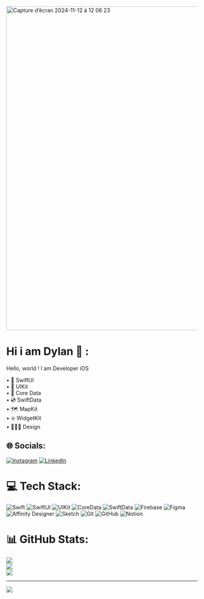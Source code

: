 <img width="853" alt="Capture d’écran 2024-11-12 à 12 06 23" src="https://github.com/user-attachments/assets/6811c7d1-bd91-4d2e-a37e-b2f09f91ede8">

# Hi i am Dylan  :
Hello, world ! I am Developer iOS 

• 📱 SwiftUI <br/> 
• 📲 UIKit <br/> 
• 💽 Core Data <br/> 
• 💿 SwiftData <br/> 
• 🗺️ MapKit <br/> 
• ❇️ WidgetKit <br/> 
• 👨🏻‍🎨 Design


## 🌐 Socials:
[![Instagram](https://img.shields.io/badge/Instagram-%23E4405F.svg?logo=Instagram&logoColor=white)](https://instagram.com/https://www.instagram.com/ddd3_ios/) [![LinkedIn](https://img.shields.io/badge/LinkedIn-%230077B5.svg?logo=linkedin&logoColor=white)](https://linkedin.com/in/https://www.linkedin.com/in/dylan-caetano-0028a121b/) 

# 💻 Tech Stack:
![Swift](https://img.shields.io/badge/swift-F54A2A?style=for-the-badge&logo=swift&logoColor=white) ![SwiftUI](https://img.shields.io/badge/swiftui-F54A2A?style=for-the-badge&logo=swift&logoColor=blue) ![UIKit](https://img.shields.io/badge/uikit-F54A2A?style=for-the-badge&logo=swift&logoColor=white) ![CoreData](https://img.shields.io/badge/CoreData-%23121011.svg?style=for-the-badge&logo=&logoColor=white) ![SwiftData](https://img.shields.io/badge/SwiftData-%23121011.svg?style=for-the-badge&logo=&logoColor=white) ![Firebase](https://img.shields.io/badge/firebase-%23039BE5.svg?style=for-the-badge&logo=firebase) ![Figma](https://img.shields.io/badge/figma-%23F24E1E.svg?style=for-the-badge&logo=figma&logoColor=white) ![Affinity Designer](https://img.shields.io/badge/affinity%20desginer-%231B72BE.svg?style=for-the-badge&logo=affinity-designer&logoColor=white) ![Sketch](https://img.shields.io/badge/Sketch-FFB387?style=for-the-badge&logo=sketch&logoColor=black) ![Git](https://img.shields.io/badge/git-%23F05033.svg?style=for-the-badge&logo=git&logoColor=white) ![GitHub](https://img.shields.io/badge/github-%23121011.svg?style=for-the-badge&logo=github&logoColor=white) ![Notion](https://img.shields.io/badge/Notion-%23121011.svg?style=for-the-badge&logo=&logoColor=white)
# 📊 GitHub Stats:
![](https://github-readme-stats.vercel.app/api?username=Dydy003&theme=shadow_blue&hide_border=false&include_all_commits=false&count_private=false)<br/>
![](https://github-readme-streak-stats.herokuapp.com/?user=Dydy003&theme=shadow_blue&hide_border=false)<br/>
![](https://github-readme-stats.vercel.app/api/top-langs/?username=Dydy003&theme=shadow_blue&hide_border=false&include_all_commits=false&count_private=false&layout=compact)

---
[![](https://visitcount.itsvg.in/api?id=Dydy003&icon=0&color=0)](https://visitcount.itsvg.in)

